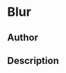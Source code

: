 # Blur

## Author

<!-- Insert Your Name Here -->

## Description

<!-- Describe your example here -->
